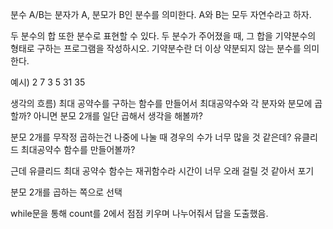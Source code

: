 분수 A/B는 분자가 A, 분모가 B인 분수를 의미한다. A와 B는 모두 자연수라고 하자.

두 분수의 합 또한 분수로 표현할 수 있다. 두 분수가 주어졌을 때, 그 합을 기약분수의 형태로 구하는 프로그램을 작성하시오. 기약분수란 더 이상 약분되지 않는 분수를 의미한다.

예시)
2 7
3 5    31 35

생각의 흐름)
최대 공약수를 구하는 함수를 만들어서 최대공약수와 각 분자와 분모에 곱할까?
아니면 분모 2개를 일단 곱해서 생각을 해볼까?

분모 2개를 무작정 곱하는건 나중에 나눌 때 경우의 수가 너무 많을 것 같은데?
유클리드 최대공약수 함수를 만들어볼까?

근데 유클리드 최대 공약수 함수는 재귀함수라 시간이 너무 오래 걸릴 것 같아서 포기

분모 2개를 곱하는 쪽으로 선택

while문을 통해 count를 2에서 점점 키우며 나누어줘서 답을 도출했음. 
